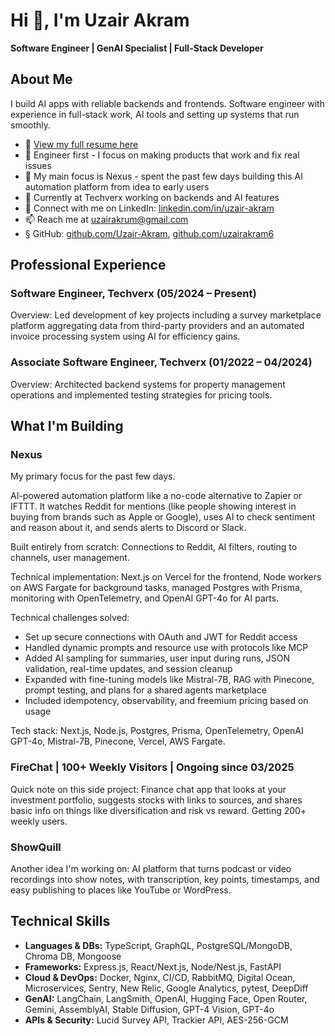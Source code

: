 # Hi 👋, I'm Uzair Akram
**Software Engineer | GenAI Specialist | Full-Stack Developer**

## About Me
I build AI apps with reliable backends and frontends. Software engineer with experience in full-stack work, AI tools and setting up systems that run smoothly.

- 📄 [View my full resume here](https://drive.google.com/file/d/1RtVJk50m7w5_4Ram9gPGUyRwuMFWVviD/view?usp=sharing)
- 🔨 Engineer first - I focus on making products that work and fix real issues
- 🔭 My main focus is Nexus - spent the past few days building this AI automation platform from idea to early users
- 💼 Currently at Techverx working on backends and AI features
- 📝 Connect with me on LinkedIn: [linkedin.com/in/uzair-akram](https://linkedin.com/in/uzair-akram)
- 📫 Reach me at uzairakrum@gmail.com
- § GitHub: [github.com/Uzair-Akram](https://github.com/Uzair-Akram), [github.com/uzairakram6](https://github.com/uzairakram6)


## Professional Experience
### Software Engineer, Techverx (05/2024 – Present)
Overview: Led development of key projects including a survey marketplace platform aggregating data from third-party providers and an automated invoice processing system using AI for efficiency gains.

### Associate Software Engineer, Techverx (01/2022 – 04/2024)
Overview: Architected backend systems for property management operations and implemented testing strategies for pricing tools.

## What I'm Building
### Nexus
My primary focus for the past few days.

AI-powered automation platform like a no-code alternative to Zapier or IFTTT. It watches Reddit for mentions (like people showing interest in buying from brands such as Apple or Google), uses AI to check sentiment and reason about it, and sends alerts to Discord or Slack.

Built entirely from scratch: Connections to Reddit, AI filters, routing to channels, user management.

Technical implementation: Next.js on Vercel for the frontend, Node workers on AWS Fargate for background tasks, managed Postgres with Prisma, monitoring with OpenTelemetry, and OpenAI GPT-4o for AI parts.

Technical challenges solved:
- Set up secure connections with OAuth and JWT for Reddit access
- Handled dynamic prompts and resource use with protocols like MCP
- Added AI sampling for summaries, user input during runs, JSON validation, real-time updates, and session cleanup
- Expanded with fine-tuning models like Mistral-7B, RAG with Pinecone, prompt testing, and plans for a shared agents marketplace
- Included idempotency, observability, and freemium pricing based on usage

Tech stack: Next.js, Node.js, Postgres, Prisma, OpenTelemetry, OpenAI GPT-4o, Mistral-7B, Pinecone, Vercel, AWS Fargate.

### FireChat | 100+ Weekly Visitors | Ongoing since 03/2025
Quick note on this side project: Finance chat app that looks at your investment portfolio, suggests stocks with links to sources, and shares basic info on things like diversification and risk vs reward. Getting 200+ weekly users.

### ShowQuill
Another idea I'm working on: AI platform that turns podcast or video recordings into show notes, with transcription, key points, timestamps, and easy publishing to places like YouTube or WordPress.

## Technical Skills
- **Languages & DBs:** TypeScript, GraphQL, PostgreSQL/MongoDB, Chroma DB, Mongoose
- **Frameworks:** Express.js, React/Next.js, Node/Nest.js, FastAPI
- **Cloud & DevOps:** Docker, Nginx, CI/CD, RabbitMQ, Digital Ocean, Microservices, Sentry, New Relic, Google Analytics, pytest, DeepDiff
- **GenAI:** LangChain, LangSmith, OpenAI, Hugging Face, Open Router, Gemini, AssemblyAI, Stable Diffusion, GPT-4 Vision, GPT-4o
- **APIs & Security:** Lucid Survey API, Trackier API, AES-256-GCM
